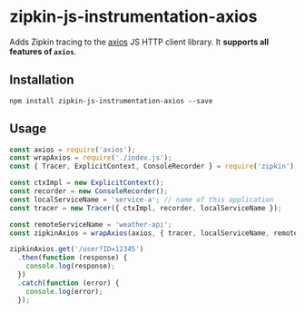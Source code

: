 # zipkin-js-instrumentation-axios

Adds Zipkin tracing to the [axios](https://www.npmjs.com/package/axios) JS HTTP client library. It **supports all features of `axios`**.

## Installation

```
npm install zipkin-js-instrumentation-axios --save

```

## Usage

```javascript
const axios = require('axios');
const wrapAxios = require('./index.js');
const { Tracer, ExplicitContext, ConsoleRecorder } = require('zipkin');

const ctxImpl = new ExplicitContext();
const recorder = new ConsoleRecorder();
const localServiceName = 'service-a'; // name of this application
const tracer = new Tracer({ ctxImpl, recorder, localServiceName });

const remoteServiceName = 'weather-api';
const zipkinAxios = wrapAxios(axios, { tracer, localServiceName, remoteServiceName });

zipkinAxios.get('/user?ID=12345')
  .then(function (response) {
    console.log(response);
  })
  .catch(function (error) {
    console.log(error);
  });
```
